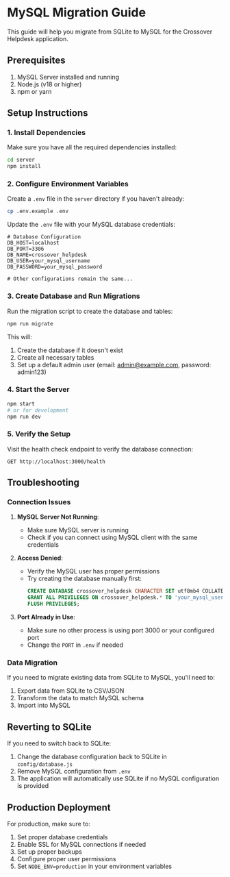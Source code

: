 # MySQL Migration Guide

This guide will help you migrate from SQLite to MySQL for the Crossover Helpdesk application.

## Prerequisites

1. MySQL Server installed and running
2. Node.js (v18 or higher)
3. npm or yarn

## Setup Instructions

### 1. Install Dependencies

Make sure you have all the required dependencies installed:

```bash
cd server
npm install
```

### 2. Configure Environment Variables

Create a `.env` file in the `server` directory if you haven't already:

```bash
cp .env.example .env
```

Update the `.env` file with your MySQL database credentials:

```env
# Database Configuration
DB_HOST=localhost
DB_PORT=3306
DB_NAME=crossover_helpdesk
DB_USER=your_mysql_username
DB_PASSWORD=your_mysql_password

# Other configurations remain the same...
```

### 3. Create Database and Run Migrations

Run the migration script to create the database and tables:

```bash
npm run migrate
```

This will:
1. Create the database if it doesn't exist
2. Create all necessary tables
3. Set up a default admin user (email: admin@example.com, password: admin123)

### 4. Start the Server

```bash
npm start
# or for development
npm run dev
```

### 5. Verify the Setup

Visit the health check endpoint to verify the database connection:

```
GET http://localhost:3000/health
```

## Troubleshooting

### Connection Issues

1. **MySQL Server Not Running**:
   - Make sure MySQL server is running
   - Check if you can connect using MySQL client with the same credentials

2. **Access Denied**:
   - Verify the MySQL user has proper permissions
   - Try creating the database manually first:
     ```sql
     CREATE DATABASE crossover_helpdesk CHARACTER SET utf8mb4 COLLATE utf8mb4_unicode_ci;
     GRANT ALL PRIVILEGES ON crossover_helpdesk.* TO 'your_mysql_username'@'localhost';
     FLUSH PRIVILEGES;
     ```

3. **Port Already in Use**:
   - Make sure no other process is using port 3000 or your configured port
   - Change the `PORT` in `.env` if needed

### Data Migration

If you need to migrate existing data from SQLite to MySQL, you'll need to:

1. Export data from SQLite to CSV/JSON
2. Transform the data to match MySQL schema
3. Import into MySQL

## Reverting to SQLite

If you need to switch back to SQLite:

1. Change the database configuration back to SQLite in `config/database.js`
2. Remove MySQL configuration from `.env`
3. The application will automatically use SQLite if no MySQL configuration is provided

## Production Deployment

For production, make sure to:

1. Set proper database credentials
2. Enable SSL for MySQL connections if needed
3. Set up proper backups
4. Configure proper user permissions
5. Set `NODE_ENV=production` in your environment variables

